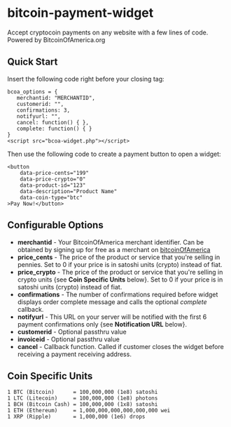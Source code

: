 # bitcoin-payment-widget
Accept cryptocoin payments on any website with a few lines of code. Powered by BitcoinOfAmerica.org

## Quick Start

Insert the following code right before your closing <body> tag:
```
bcoa_options = {
   merchantid: "MERCHANTID",
   customerid: "",
   confirmations: 3,
   notifyurl: "",
   cancel: function() { },
   complete: function() { }
}
<script src="bcoa-widget.php"></script>
```
  
Then use the following code to create a payment button to open a widget:

```
<button 
    data-price-cents="199" 
    data-price-crypto="0"
    data-product-id="123"
    data-description="Product Name"
    data-coin-type="btc" 
>Pay Now!</button>
```

## Configurable Options

- **merchantid** - Your BitcoinOfAmerica merchant identifier. Can be obtained by signing up for free as a merchant on [bitcoinOfAmerica](https://www.bitcoinofamerica.org)
- **price_cents** - The price of the product or service that you're selling in pennies. Set to 0 if your price is in satoshi units (crypto) instead of fiat.
- **price_crypto** - The price of the product or service that you're selling in crypto units {see **Coin Specific Units** below}.  Set to 0 if your price is in satoshi units (crypto) instead of fiat.
- **confirmations** - The number of confirmations required before widget displays order complete message and calls the optional *complete* callback. 
- **notifyurl** - This URL on your server will be notified with the first 6 payment confirmations only {see **Notification URL** below}.
- **customerid** - Optional passthru value
- **invoiceid** - Optional passthru value
- **cancel** - Callback function. Called if customer closes the widget before receiving a payment receiving address.


## Coin Specific Units

```
1 BTC (Bitcoin)      = 100,000,000 (1e8) satoshi
1 LTC (Litecoin)     = 100,000,000 (1e8) photons
1 BCH (Bitcoin Cash) = 100,000,000 (1x8) satoshi
1 ETH (Ethereum)     = 1,000,000,000,000,000,000 wei
1 XRP (Ripple)       = 1,000,000 (1e6) drops
```
      
